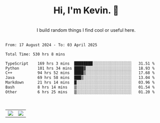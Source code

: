 <!--
**kevin-pek/kevin-pek** is a ✨ _special_ ✨ repository because its `README.md` (this file) appears on your GitHub profile.

Here are some ideas to get you started:

- 🔭 I’m currently working on ...
- 🌱 I’m currently learning ...
- 👯 I’m looking to collaborate on ...
- 🤔 I’m looking for help with ...
- 💬 Ask me about ...
- 📫 How to reach me: ...
- 😄 Pronouns: ...
- ⚡ Fun fact: ...
-->
<div align="center">
  <h1>Hi, I'm Kevin. 👋</h1>
  <br />
  I build random things I find cool or useful here.
</div>
<br />
<!--START_SECTION:waka-->

```txt
From: 17 August 2024 - To: 03 April 2025

Total Time: 530 hrs 8 mins

TypeScript    169 hrs 3 mins  ████████░░░░░░░░░░░░░░░░░   31.51 %
Python        101 hrs 34 mins ████▓░░░░░░░░░░░░░░░░░░░░   18.93 %
C++           94 hrs 52 mins  ████▒░░░░░░░░░░░░░░░░░░░░   17.68 %
Java          69 hrs 58 mins  ███▒░░░░░░░░░░░░░░░░░░░░░   13.04 %
Markdown      21 hrs 14 mins  █░░░░░░░░░░░░░░░░░░░░░░░░   03.96 %
Bash          8 hrs 14 mins   ▒░░░░░░░░░░░░░░░░░░░░░░░░   01.54 %
Other         6 hrs 25 mins   ▒░░░░░░░░░░░░░░░░░░░░░░░░   01.20 %
```

<!--END_SECTION:waka-->
<br />
<table width="100%">
  <tr>
    <td align="left" width="50%">
      <img src="https://github-readme-stats-kevin-pek.vercel.app/api?username=kevin-pek&include_all_commits=true&count_private=true&theme=rose_pine" />
    </td>
    <td align="right" width="50%">
      <img src="https://github-readme-stats-kevin-pek.vercel.app/api/top-langs?username=kevin-pek&langs_count=10&hide_progress=true&theme=rose_pine" />
    </td>
  </tr>
</table>
